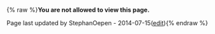 {% raw %}**You are not allowed to view this page.**

Page last updated by StephanOepen - 2014-07-15([edit](https://github.com/delph-in/docs/wiki/TomarSemanticParsing/_edit)){% endraw %}